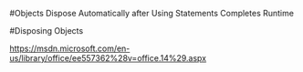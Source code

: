 ﻿#Objects Dispose Automatically after Using Statements Completes Runtime


#Disposing Objects

https://msdn.microsoft.com/en-us/library/office/ee557362%28v=office.14%29.aspx

